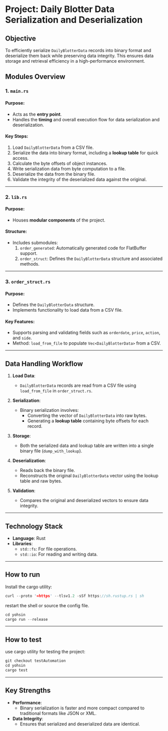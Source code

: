 # Project: Daily Blotter Data Serialization and Deserialization

## Objective

To efficiently serialize `DailyBlotterData` records into binary format and deserialize them back while preserving data integrity. This ensures data storage and retrieval efficiency in a high-performance environment.

## Modules Overview

### 1. `main.rs`

#### Purpose:
- Acts as the **entry point**.
- Handles the **timing** and overall execution flow for data serialization and deserialization.

#### Key Steps:
1. Load `DailyBlotterData` from a CSV file.
2. Serialize the data into binary format, including a **lookup table** for quick access.
3. Calculate the byte offsets of object instances.
4. Write serialization data from byte computation to a file.
5. Deserialize the data from the binary file.
6. Validate the integrity of the deserialized data against the original.

---

### 2. `lib.rs`

#### Purpose:
- Houses **modular components** of the project.

#### Structure:
- Includes submodules:
  1. `order_generated`: Automatically generated code for FlatBuffer support.
  2. `order_struct`: Defines the `DailyBlotterData` structure and associated methods.

---

### 3. `order_struct.rs`

#### Purpose:
- Defines the `DailyBlotterData` structure.
- Implements functionality to load data from a CSV file.

#### Key Features:
- Supports parsing and validating fields such as `orderdate`, `price`, `action`, and `side`.
- Method: `load_from_file` to populate `Vec<DailyBlotterData>` from a CSV.

---

## Data Handling Workflow

1. **Load Data**:
   - `DailyBlotterData` records are read from a CSV file using `load_from_file` in `order_struct.rs`.

2. **Serialization**:
   - Binary serialization involves:
     - Converting the vector of `DailyBlotterData` into raw bytes.
     - Generating a **lookup table** containing byte offsets for each record.

3. **Storage**:
   - Both the serialized data and lookup table are written into a single binary file (`dump_with_lookup`).

4. **Deserialization**:
   - Reads back the binary file.
   - Reconstructs the original `DailyBlotterData` vector using the lookup table and raw bytes.

5. **Validation**:
   - Compares the original and deserialized vectors to ensure data integrity.

---

## Technology Stack

- **Language**: Rust
- **Libraries**:
  - `std::fs`: For file operations.
  - `std::io`: For reading and writing data.

---

## How to run
Install the cargo utility:
```rs
curl --proto '=https' --tlsv1.2 -sSf https://sh.rustup.rs | sh
```
restart the shell or source the config file.
```rs
cd yohsin
cargo run --release
```

---

## How to test
use cargo utility for testing the project:
```rs
git checkout testAutomation
cd yohsin
cargo test
```

---

## Key Strengths

- **Performance**:
  - Binary serialization is faster and more compact compared to traditional formats like JSON or XML.
- **Data Integrity**:
  - Ensures that serialized and deserialized data are identical.
